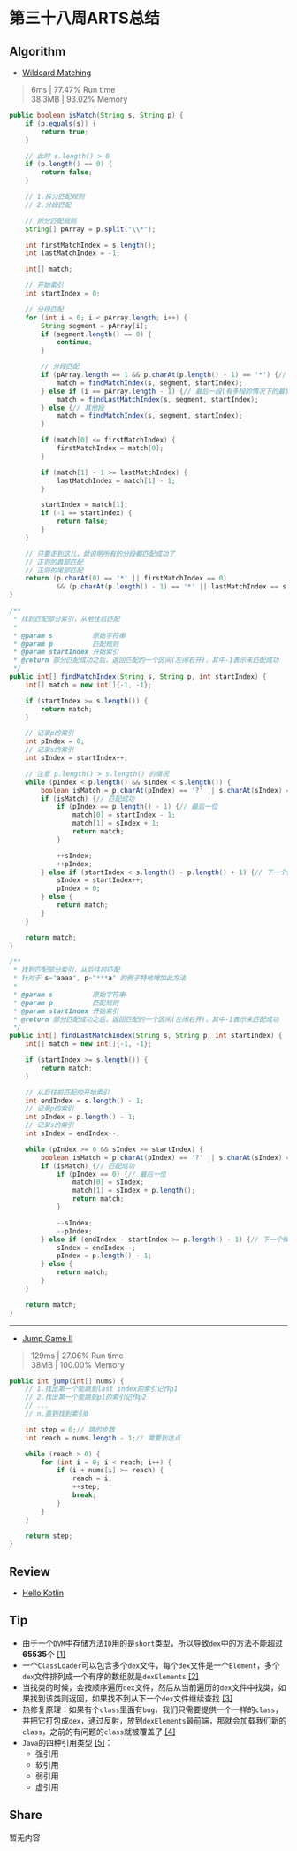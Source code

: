 # 第三十八周ARTS总结
## Algorithm
- [Wildcard Matching](https://leetcode.com/problems/wildcard-matching/)
> 6ms | 77.47% Run time  
> 38.3MB | 93.02% Memory
```java
public boolean isMatch(String s, String p) {
    if (p.equals(s)) {
        return true;
    }

    // 此时 s.length() > 0
    if (p.length() == 0) {
        return false;
    }

    // 1.拆分匹配规则
    // 2.分段匹配

    // 拆分匹配规则
    String[] pArray = p.split("\\*");

    int firstMatchIndex = s.length();
    int lastMatchIndex = -1;

    int[] match;

    // 开始索引
    int startIndex = 0;

    // 分段匹配
    for (int i = 0; i < pArray.length; i++) {
        String segment = pArray[i];
        if (segment.length() == 0) {
            continue;
        }

        // 分段匹配
        if (pArray.length == 1 && p.charAt(p.length() - 1) == '*') {// 针对于只有一段的情况
            match = findMatchIndex(s, segment, startIndex);
        } else if (i == pArray.length - 1) {// 最后一段(有多段的情况下的最后一段)
            match = findLastMatchIndex(s, segment, startIndex);
        } else {// 其他段
            match = findMatchIndex(s, segment, startIndex);
        }

        if (match[0] <= firstMatchIndex) {
            firstMatchIndex = match[0];
        }

        if (match[1] - 1 >= lastMatchIndex) {
            lastMatchIndex = match[1] - 1;
        }

        startIndex = match[1];
        if (-1 == startIndex) {
            return false;
        }
    }

    // 只要走到这儿，就说明所有的分段都匹配成功了
    // 正则的首部匹配
    // 正则的尾部匹配
    return (p.charAt(0) == '*' || firstMatchIndex == 0)
            && (p.charAt(p.length() - 1) == '*' || lastMatchIndex == s.length() - 1);
}

/**
 * 找到匹配部分索引，从前往后匹配
 *
 * @param s          原始字符串
 * @param p          匹配规则
 * @param startIndex 开始索引
 * @return 部分匹配成功之后，返回匹配的一个区间(左闭右开)，其中-1表示未匹配成功
 */
public int[] findMatchIndex(String s, String p, int startIndex) {
    int[] match = new int[]{-1, -1};

    if (startIndex >= s.length()) {
        return match;
    }

    // 记录p的索引
    int pIndex = 0;
    // 记录s的索引
    int sIndex = startIndex++;

    // 注意 p.length() > s.length() 的情况
    while (pIndex < p.length() && sIndex < s.length()) {
        boolean isMatch = p.charAt(pIndex) == '?' || s.charAt(sIndex) == p.charAt(pIndex);
        if (isMatch) {// 匹配成功
            if (pIndex == p.length() - 1) {// 最后一位
                match[0] = startIndex - 1;
                match[1] = sIndex + 1;
                return match;
            }

            ++sIndex;
            ++pIndex;
        } else if (startIndex < s.length() - p.length() + 1) {// 下一个候选人
            sIndex = startIndex++;
            pIndex = 0;
        } else {
            return match;
        }
    }

    return match;
}

/**
 * 找到匹配部分索引，从后往前匹配
 * 针对于 s="aaaa", p="***a" 的例子特地增加此方法
 *
 * @param s          原始字符串
 * @param p          匹配规则
 * @param startIndex 开始索引
 * @return 部分匹配成功之后，返回匹配的一个区间(左闭右开)，其中-1表示未匹配成功
 */
public int[] findLastMatchIndex(String s, String p, int startIndex) {
    int[] match = new int[]{-1, -1};

    if (startIndex >= s.length()) {
        return match;
    }

    // 从后往前匹配的开始索引
    int endIndex = s.length() - 1;
    // 记录p的索引
    int pIndex = p.length() - 1;
    // 记录s的索引
    int sIndex = endIndex--;

    while (pIndex >= 0 && sIndex >= startIndex) {
        boolean isMatch = p.charAt(pIndex) == '?' || s.charAt(sIndex) == p.charAt(pIndex);
        if (isMatch) {// 匹配成功
            if (pIndex == 0) {// 最后一位
                match[0] = sIndex;
                match[1] = sIndex + p.length();
                return match;
            }

            --sIndex;
            --pIndex;
        } else if (endIndex - startIndex >= p.length() - 1) {// 下一个候选人
            sIndex = endIndex--;
            pIndex = p.length() - 1;
        } else {
            return match;
        }
    }

    return match;
}
```

----
- [Jump Game II](https://leetcode.com/problems/jump-game-ii/)
> 129ms | 27.06% Run time  
> 38MB | 100.00% Memory
```java
public int jump(int[] nums) {
    // 1.找出第一个能跳到last index的索引记作p1
    // 2.找出第一个能跳到p1的索引记作p2
    // ...
    // n.直到找到索引0

    int step = 0;// 跳的步数
    int reach = nums.length - 1;// 需要到达点

    while (reach > 0) {
        for (int i = 0; i < reach; i++) {
            if (i + nums[i] >= reach) {
                reach = i;
                ++step;
                break;
            }
        }
    }

    return step;
}
```

## Review
- [Hello Kotlin](https://medium.com/@magdamiu/hello-kotlin-774b44cd9df0)

## Tip
+ 由于一个`DVM`中存储方法`ID`用的是`short`类型，所以导致`dex`中的方法不能超过**65535**个 [[1]](https://mp.weixin.qq.com/s/1rijnlVyxy6Ng3A7RKMe7A)
+ 一个`ClassLoader`可以包含多个`dex`文件，每个`dex`文件是一个`Element`，多个`dex`文件排列成一个有序的数组就是`dexElements` [[2]](https://mp.weixin.qq.com/s/1rijnlVyxy6Ng3A7RKMe7A)
+ 当找类的时候，会按顺序遍历`dex`文件，然后从当前遍历的`dex`文件中找类，如果找到该类则返回，如果找不到从下一个`dex`文件继续查找 [[3]](https://mp.weixin.qq.com/s/1rijnlVyxy6Ng3A7RKMe7A)
+ 热修复原理：如果有个`class`里面有`bug`，我们只需要提供一个一样的`class`，并把它打包成`dex`，通过反射，放到`dexElements`最前端，那就会加载我们新的`class`，之前的有问题的`class`就被覆盖了 [[4]](https://mp.weixin.qq.com/s/1rijnlVyxy6Ng3A7RKMe7A)
+ `Java`的四种引用类型 [[5]](https://juejin.im/post/5e0967fc6fb9a016253c20e0?utm_source=gold_browser_extension)：
    + 强引用
    + 软引用
    + 弱引用
    + 虚引用

## Share
暂无内容

<Vssue title="第三十八周ARTS总结" />